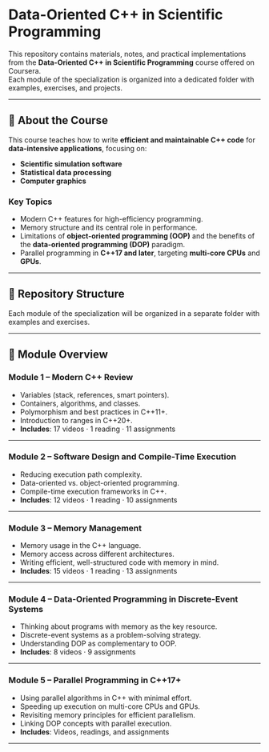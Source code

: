 # Data-Oriented C++ in Scientific Programming

This repository contains materials, notes, and practical implementations from the **Data-Oriented C++ in Scientific Programming** course offered on Coursera.  
Each module of the specialization is organized into a dedicated folder with examples, exercises, and projects.

---

## 📘 About the Course

This course teaches how to write **efficient and maintainable C++ code** for **data-intensive applications**, focusing on:

- **Scientific simulation software**  
- **Statistical data processing**  
- **Computer graphics**  

### Key Topics
- Modern C++ features for high-efficiency programming.  
- Memory structure and its central role in performance.  
- Limitations of **object-oriented programming (OOP)** and the benefits of the **data-oriented programming (DOP)** paradigm.  
- Parallel programming in **C++17 and later**, targeting **multi-core CPUs** and **GPUs**.

---

## 📂 Repository Structure

Each module of the specialization will be organized in a separate folder with examples and exercises.


---

## 📑 Module Overview

### **Module 1 – Modern C++ Review**
- Variables (stack, references, smart pointers).  
- Containers, algorithms, and classes.  
- Polymorphism and best practices in C++11+.  
- Introduction to ranges in C++20+.  
- **Includes**: 17 videos · 1 reading · 11 assignments  

---

### **Module 2 – Software Design and Compile-Time Execution**
- Reducing execution path complexity.  
- Data-oriented vs. object-oriented programming.  
- Compile-time execution frameworks in C++.  
- **Includes**: 12 videos · 1 reading · 10 assignments  

---

### **Module 3 – Memory Management**
- Memory usage in the C++ language.  
- Memory access across different architectures.  
- Writing efficient, well-structured code with memory in mind.  
- **Includes**: 15 videos · 1 reading · 13 assignments  

---

### **Module 4 – Data-Oriented Programming in Discrete-Event Systems**
- Thinking about programs with memory as the key resource.  
- Discrete-event systems as a problem-solving strategy.  
- Understanding DOP as complementary to OOP.  
- **Includes**: 8 videos · 9 assignments  

---

### **Module 5 – Parallel Programming in C++17+**
- Using parallel algorithms in C++ with minimal effort.  
- Speeding up execution on multi-core CPUs and GPUs.  
- Revisiting memory principles for efficient parallelism.  
- Linking DOP concepts with parallel execution.  
- **Includes**: Videos, readings, and assignments  

---
